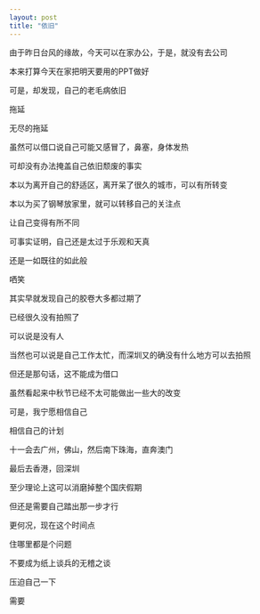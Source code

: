 ```yaml
---
layout: post
title: "依旧"
---
```



由于昨日台风的缘故，今天可以在家办公，于是，就没有去公司

本来打算今天在家把明天要用的PPT做好

可是，却发现，自己的老毛病依旧

拖延

无尽的拖延

虽然可以借口说自己可能又感冒了，鼻塞，身体发热

可却没有办法掩盖自己依旧颓废的事实

本以为离开自己的舒适区，离开呆了很久的城市，可以有所转变

本以为买了钢琴放家里，就可以转移自己的关注点

让自己变得有所不同

可事实证明，自己还是太过于乐观和天真

还是一如既往的如此般

哂笑

其实早就发现自己的胶卷大多都过期了

已经很久没有拍照了

可以说是没有人

当然也可以说是自己工作太忙，而深圳又的确没有什么地方可以去拍照

但还是那句话，这不能成为借口

虽然看起来中秋节已经不太可能做出一些大的改变

可是，我宁愿相信自己

相信自己的计划

十一会去广州，佛山，然后南下珠海，直奔澳门

最后去香港，回深圳

至少理论上这可以消磨掉整个国庆假期

但还是需要自己踏出那一步才行

更何况，现在这个时间点

住哪里都是个问题

不要成为纸上谈兵的无稽之谈

压迫自己一下

需要
